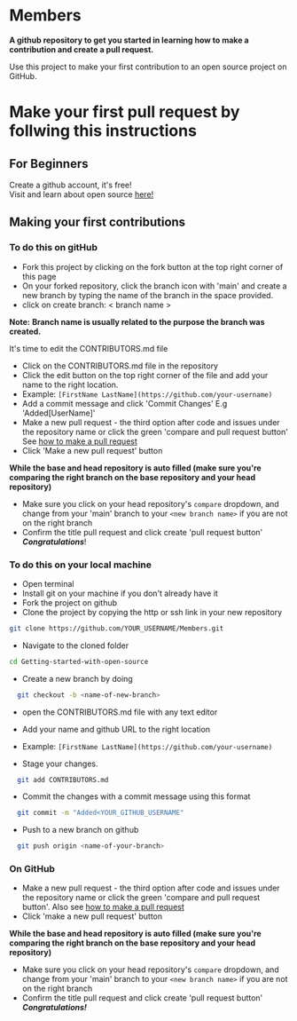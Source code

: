# Members

**A github repository to get you started in learning how to make a contribution and create a pull request.**

Use this project to make your first contribution to an open source project on GitHub.

# Make your first pull request by follwing this instructions

## For Beginners
Create a github account, it's free!      
Visit and learn about open source [here!](https://www.digitalocean.com/community/tutorials/what-is-open-source)

## Making your first contributions
### **To do this on gitHub**
- Fork this project by clicking on the fork button at the top right corner of this page
- On your forked repository, click the branch icon with 'main' and create a new branch by typing the name of the branch in the space provided.
- click on create branch: < branch name > 

**Note:** **Branch name is usually related to the purpose the branch was created.**

It's time to edit the CONTRIBUTORS.md file

- Click on the CONTRIBUTORS.md file in the repository
- Click the edit button on the top right corner of the file and add your name to the right location.
- Example: `[FirstName LastName](https://github.com/your-username)`
- Add a commit message and click 'Commit Changes' E.g 'Added[UserName]'
- Make a new pull request - the third option after code and issues under the  repository name or click the green 'compare and pull request button'
See [how to make a pull request](https://github.blog/2015-01-21-how-to-write-the-perfect-pull-request)
- Click 'Make a new pull request' button

**While the base and head repository is auto filled (make sure you're comparing the right branch on the base repository and your head repository)**

- Make sure you click on your head repository's `compare` dropdown, and change from your 'main' branch to your `<new branch name>` if you are not on the right branch
- Confirm the title pull request and click create 'pull request button'        
 ***Congratulations***!




### **To do this on your local machine**
- Open terminal
- Install git on your machine if you don't already have it
- Fork the project on github
- Clone the project by copying the http or ssh link in your new repository
```bash
git clone https://github.com/YOUR_USERNAME/Members.git
```
- Navigate to the cloned folder
```bash
cd Getting-started-with-open-source
```
- Create a new branch by doing
```bash
  git checkout -b <name-of-new-branch>
```
- open the CONTRIBUTORS.md file with any text editor
- Add your name and github URL to the right location

- Example: `[FirstName LastName](https://github.com/your-username)`

 - Stage your changes.

```bash
  git add CONTRIBUTORS.md
```
- Commit the changes with a commit message using this format

```bash
  git commit -m "Added<YOUR_GITHUB_USERNAME"
```
- Push to a new branch on github
```bash
  git push origin <name-of-your-branch>
```

### On GitHub
- Make a new pull request - the third option after code and issues under the  repository name or click the green 'compare and pull request button'. Also see [how to make a pull request](https://github.blog/2015-01-21-how-to-write-the-perfect-pull-request)
- Click 'make a new pull request' button

**While the base and head repository is auto filled (make sure you're comparing the right branch on the base repository and your head repository)**

- Make sure you click on your head repository's `compare` dropdown, and change from your 'main' branch to your `<new branch name>` if you are not on the right branch
- Confirm the title pull request and click create 'pull request button'              
***Congratulations!***


